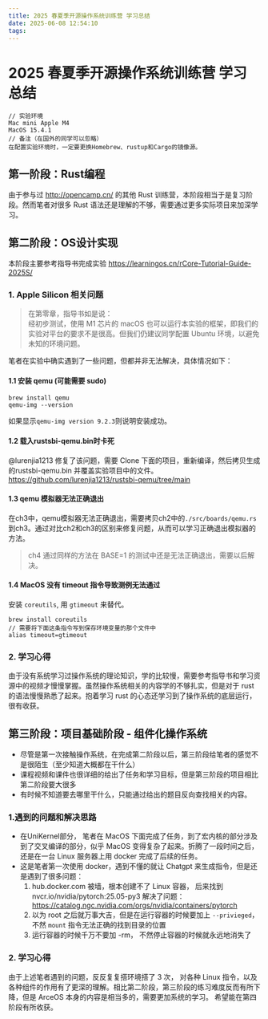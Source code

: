 ```yaml
---
title: 2025 春夏季开源操作系统训练营 学习总结
date: 2025-06-08 12:54:10
tags:
---
```

# 2025 春夏季开源操作系统训练营 学习总结
```
// 实验环境
Mac mini Apple M4
MacOS 15.4.1
// 备注（在国外的同学可以忽略）
在配置实验环境时，一定要更换Homebrew、rustup和Cargo的镜像源。
```

## 第一阶段：Rust编程
由于参与过 http://opencamp.cn/ 的其他 Rust 训练营，本阶段相当于是复习阶段。然而笔者对很多 Rust 语法还是理解的不够，需要通过更多实际项目来加深学习。

## 第二阶段：OS设计实现
本阶段主要参考指导书完成实验 https://learningos.cn/rCore-Tutorial-Guide-2025S/ 

###  1. Apple Silicon 相关问题
> 在第零章，指导书如是说：  
>经初步测试，使用 M1 芯片的 macOS 也可以运行本实验的框架，即我们的实验对平台的要求不是很高。但我们仍建议同学配置 Ubuntu 环境，以避免未知的环境问题。

笔者在实验中确实遇到了一些问题，但都并非无法解决，具体情况如下：

#### 1.1 安装 qemu (可能需要 sudo)
```
brew install qemu
qemu-img --version
```
如果显示`qemu-img version 9.2.3`则说明安装成功。

#### 1.2 载入rustsbi-qemu.bin时卡死  
@lurenjia1213 修复了该问题，需要 Clone 下面的项目，重新编译，然后拷贝生成的rustsbi-qemu.bin 并覆盖实验项目中的文件。
https://github.com/lurenjia1213/rustsbi-qemu/tree/main

#### 1.3 qemu 模拟器无法正确退出
在ch3中，qemu模拟器无法正确退出，需要拷贝ch2中的`./src/boards/qemu.rs`到ch3。通过对比ch2和ch3的区别来修复问题，从而可以学习正确退出模拟器的方法。
> ch4 通过同样的方法在 BASE=1 的测试中还是无法正确退出，需要以后解决。

#### 1.4 MacOS 没有 timeout 指令导致测例无法通过
安装 `coreutils`, 用 `gtimeout` 来替代。
```
brew install coreutils
// 需要将下面这条指令写到保存环境变量的那个文件中
alias timeout=gtimeout 
```


### 2. 学习心得
由于没有系统学习过操作系统的理论知识，学的比较慢，需要参考指导书和学习资源中的视频才慢慢掌握。虽然操作系统相关的内容学的不够扎实，但是对于 rust 的语法慢慢熟悉了起来。抱着学习 rust 的心态还学习到了操作系统的底层运行，很有收获。

## 第三阶段：项目基础阶段 - 组件化操作系统
- 尽管是第一次接触操作系统，在完成第二阶段以后，第三阶段给笔者的感觉不是很陌生（至少知道大概都在干什么）
- 课程视频和课件也很详细的给出了任务和学习目标，但是第三阶段的项目相比第二阶段要大很多
- 有时候不知道要去哪里干什么，只能通过给出的题目反向查找相关的内容。

### 1.遇到的问题和解决思路
- 在UniKernel部分， 笔者在 MacOS 下面完成了任务，到了宏内核的部分涉及到了交叉编译的部分，似乎 MacOS 变得复杂了起来。折腾了一段时间之后，还是在一台 Linux 服务器上用 docker 完成了后续的任务。
- 这是笔者第一次使用 docker，遇到不懂的就让 Chatgpt 来生成指令，但是还是遇到了很多问题：
    1. hub.docker.com 被墙，根本创建不了 Linux 容器， 后来找到 nvcr.io/nvidia/pytorch:25.05-py3 解决了问题： https://catalog.ngc.nvidia.com/orgs/nvidia/containers/pytorch
    2. 以为 root 之后就万事大吉，但是在运行容器的时候要加上 `--privieged`， 不然 `mount` 指令无法正确的找到目录的位置
    3. 运行容器的时候千万不要加 -rm， 不然停止容器的时候就永远地消失了
### 2. 学习心得
由于上述笔者遇到的问题，反反复复搭环境搭了 3 次， 对各种 Linux 指令，以及各种组件的作用有了更深的理解。相比第二阶段，第三阶段的练习难度反而有所下降，但是 ArceOS 本身的内容是相当多的，需要更加系统的学习。 希望能在第四阶段有所收获。